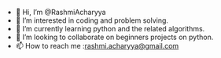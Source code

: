 - 👋 Hi, I’m @RashmiAcharyya
- 👀 I’m interested in coding and problem solving.
- 🌱 I’m currently learning python and the related algorithms.
- 💞️ I’m looking to collaborate on beginners projects on python. 
- 📫 How to reach me :rashmi.acharyya@gmail.com

<!---
RashmiAcharyya/RashmiAcharyya is a ✨ special ✨ repository because its `README.md` (this file) appears on your GitHub profile.
You can click the Preview link to take a look at your changes.
--->
